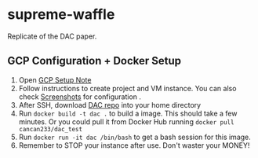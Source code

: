 # supreme-waffle
Replicate of the DAC paper.

## GCP Configuration + Docker Setup
1. Open [GCP Setup Note](https://colab.research.google.com/drive/1L5rXPmC-DwbRVXGZkF5pZNNGQfGP6YhB)
2. Follow instructions to create project and VM instance. You can also check [Screenshots](https://drive.google.com/open?id=1cpV68nUwkHCCgmH70DTOMXMrzUqCqins) for configuration .
3. After SSH, download [DAC repo](https://github.com/DAC-Prime/supreme-waffle) into your home directory
7. Run `docker build -t dac .` to build a image. This should take a few minutes. Or you could pull it from Docker Hub running `docker pull cancan233/dac_test`
8. Run `docker run -it dac /bin/bash` to get a bash session for this image.
9. Remember to STOP your instance after use. Don't waster your MONEY!
